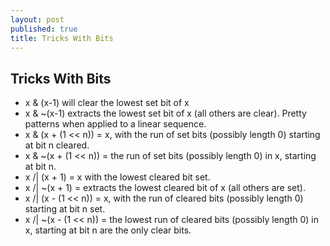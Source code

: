 ```yaml
---
layout: post
published: true
title: Tricks With Bits
---
```


## Tricks With Bits

* x & (x-1) will clear the lowest set bit of x
* x & ~(x-1) extracts the lowest set bit of x (all others are clear). Pretty patterns when applied to a linear sequence.
* x & (x + (1 << n)) = x, with the run of set bits (possibly length 0) starting at bit n cleared.
* x & ~(x + (1 << n)) = the run of set bits (possibly length 0) in x, starting at bit n.
* x /| (x + 1) = x with the lowest cleared bit set.
* x /| ~(x + 1) = extracts the lowest cleared bit of x (all others are set).
* x /| (x - (1 << n)) = x, with the run of cleared bits (possibly length 0) starting at bit n set.
* x /| ~(x - (1 << n)) = the lowest run of cleared bits (possibly length 0) in x, starting at bit n are the only clear bits.
